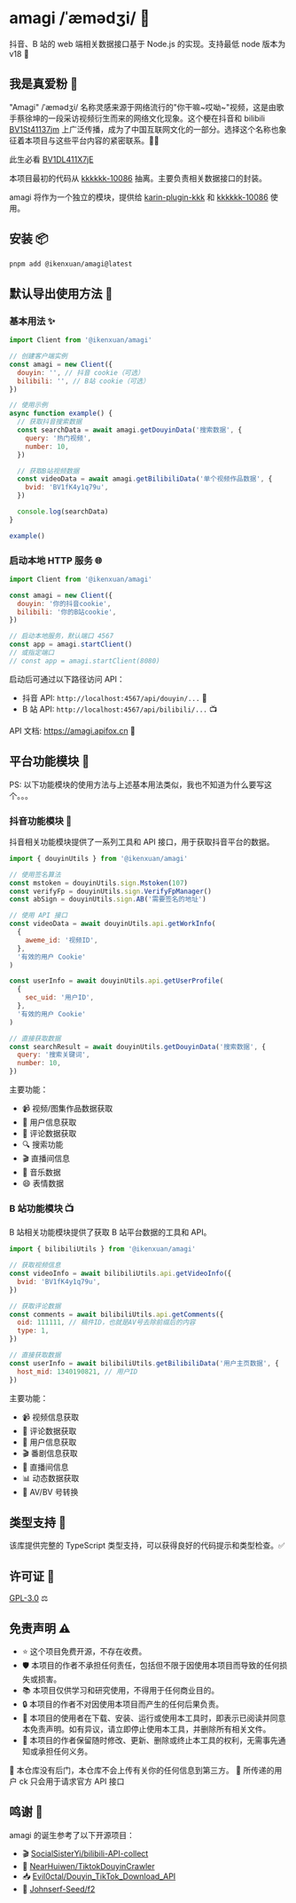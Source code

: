 # amagi /ˈæmədʒi/ 🎵

抖音、B 站的 web 端相关数据接口基于 Node.js 的实现。支持最低 node 版本为 v18 🚀

## 我是真爱粉 🧩

"Amagi" /ˈæmədʒi/ 名称灵感来源于网络流行的"你干嘛~哎呦~"视频，这是由歌手蔡徐坤的一段采访视频衍生而来的网络文化现象。这个梗在抖音和 bilibili [BV1St41137jm](https://www.bilibili.com/video/BV1St41137jm) 上广泛传播，成为了中国互联网文化的一部分。选择这个名称也象征着本项目与这些平台内容的紧密联系。🎤💃

此生必看 [BV1DL411X7jE](https://www.bilibili.com/video/BV1DL411X7jE)

本项目最初的代码从 [kkkkkk-10086](https://github.com/ikenxuan/kkkkkk-10086) 抽离。主要负责相关数据接口的封装。

amagi 将作为一个独立的模块，提供给 [karin-plugin-kkk](https://github.com/ikenxuan/karin-plugin-kkk) 和 [kkkkkk-10086](https://github.com/ikenxuan/kkkkkk-10086) 使用。

## 安装 📦

```bash
pnpm add @ikenxuan/amagi@latest
```

## 默认导出使用方法 🚀

### 基本用法 ✨

```javascript
import Client from '@ikenxuan/amagi'

// 创建客户端实例
const amagi = new Client({
  douyin: '', // 抖音 cookie（可选）
  bilibili: '', // B站 cookie（可选）
})

// 使用示例
async function example() {
  // 获取抖音搜索数据
  const searchData = await amagi.getDouyinData('搜索数据', {
    query: '热门视频',
    number: 10,
  })

  // 获取B站视频数据
  const videoData = await amagi.getBilibiliData('单个视频作品数据', {
    bvid: 'BV1fK4y1q79u',
  })

  console.log(searchData)
}

example()
```

### 启动本地 HTTP 服务 🌐

```javascript
import Client from '@ikenxuan/amagi'

const amagi = new Client({
  douyin: '你的抖音cookie',
  bilibili: '你的B站cookie',
})

// 启动本地服务，默认端口 4567
const app = amagi.startClient()
// 或指定端口
// const app = amagi.startClient(8080)
```

启动后可通过以下路径访问 API：

- 抖音 API: `http://localhost:4567/api/douyin/...` 📱
- B 站 API: `http://localhost:4567/api/bilibili/...` 📺

API 文档: https://amagi.apifox.cn 📝

## 平台功能模块 🧩

PS: 以下功能模块的使用方法与上述基本用法类似，我也不知道为什么要写这个。。。

### 抖音功能模块 📱

抖音相关功能模块提供了一系列工具和 API 接口，用于获取抖音平台的数据。

```javascript
import { douyinUtils } from '@ikenxuan/amagi'

// 使用签名算法
const mstoken = douyinUtils.sign.Mstoken(107)
const verifyFp = douyinUtils.sign.VerifyFpManager()
const abSign = douyinUtils.sign.AB('需要签名的地址')

// 使用 API 接口
const videoData = await douyinUtils.api.getWorkInfo(
  {
    aweme_id: '视频ID',
  },
  '有效的用户 Cookie'
)

const userInfo = await douyinUtils.api.getUserProfile(
  {
    sec_uid: '用户ID',
  },
  '有效的用户 Cookie'
)

// 直接获取数据
const searchResult = await douyinUtils.getDouyinData('搜索数据', {
  query: '搜索关键词',
  number: 10,
})
```

主要功能：

- 📹 视频/图集作品数据获取
- 👤 用户信息获取
- 💬 评论数据获取
- 🔍 搜索功能
- 🎬 直播间信息
- 🎵 音乐数据
- 😄 表情数据

### B 站功能模块 📺

B 站相关功能模块提供了获取 B 站平台数据的工具和 API。

```javascript
import { bilibiliUtils } from '@ikenxuan/amagi'

// 获取视频信息
const videoInfo = await bilibiliUtils.api.getVideoInfo({
  bvid: 'BV1fK4y1q79u',
})

// 获取评论数据
const comments = await bilibiliUtils.api.getComments({
  oid: 111111, // 稿件ID，也就是AV号去除前缀后的内容
  type: 1,
})

// 直接获取数据
const userInfo = await bilibiliUtils.getBilibiliData('用户主页数据', {
  host_mid: 1340190821, // 用户ID
})
```

主要功能：

- 📹 视频信息获取
- 💬 评论数据获取
- 👤 用户信息获取
- 🎬 番剧信息获取
- 📡 直播间信息
- 📊 动态数据获取
- 🔄 AV/BV 号转换

## 类型支持 🧰

该库提供完整的 TypeScript 类型支持，可以获得良好的代码提示和类型检查。✅

## 许可证 📜

[GPL-3.0](https://github.com/ikenxuan/amagi/blob/main/LICENSE) ⚖️

## 免责声明 ⚠️

- ⭐ 这个项目免费开源，不存在收费。
- 🛡️ 本项目的作者不承担任何责任，包括但不限于因使用本项目而导致的任何损失或损害。
- 📚 本项目仅供学习和研究使用，不得用于任何商业目的。
- 🔒 本项目的作者不对因使用本项目而产生的任何后果负责。
- 📝 本项目的使用者在下载、安装、运行或使用本工具时，即表示已阅读并同意本免责声明。如有异议，请立即停止使用本工具，并删除所有相关文件。
- 🔄 本项目的作者保留随时修改、更新、删除或终止本工具的权利，无需事先通知或承担任何义务。

🔐 本仓库没有后门，本仓库不会上传有关你的任何信息到第三方。
🍪 所传递的用户 ck 只会用于请求官方 API 接口

## 鸣谢 🙏

amagi 的诞生参考了以下开源项目：

- 🎬 [SocialSisterYi/bilibili-API-collect](https://github.com/SocialSisterYi/bilibili-API-collect)
- 📱 [NearHuiwen/TiktokDouyinCrawler](https://github.com/NearHuiwen/TiktokDouyinCrawler)
- 📥 [Evil0ctal/Douyin_TikTok_Download_API](https://github.com/Evil0ctal/Douyin_TikTok_Download_API)
- 🔄 [Johnserf-Seed/f2](https://github.com/Johnserf-Seed/f2)
